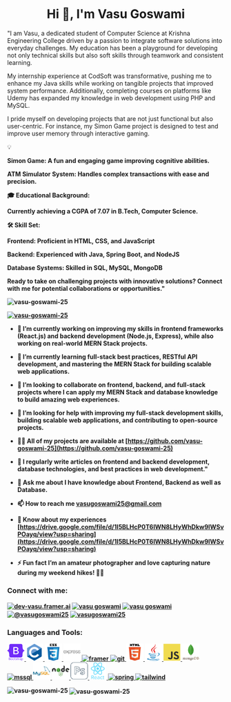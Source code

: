 <h1 align="center">Hi 👋, I'm Vasu Goswami</h1>
<p align="left">"I am Vasu, a dedicated student of Computer Science at Krishna Engineering College driven by a passion to integrate software solutions into everyday challenges. My education has been a playground for developing not only technical skills but also soft skills through teamwork and consistent learning.



My internship experience at CodSoft was transformative, pushing me to enhance my Java skills while working on tangible projects that improved system performance. Additionally, completing courses on platforms like Udemy has expanded my knowledge in web development using PHP and MySQL.



I pride myself on developing projects that are not just functional but also user-centric. For instance, my Simon Game project is designed to test and improve user memory through interactive gaming.



💡 <b Key Highlights: />

Simon Game: A fun and engaging game improving cognitive abilities.

ATM Simulator System: Handles complex transactions with ease and precision.

🎓 Educational Background:

Currently achieving a CGPA of 7.07 in B.Tech, Computer Science.

🛠️ Skill Set:

Frontend: Proficient in HTML, CSS, and JavaScript

Backend: Experienced with Java, Spring Boot, and NodeJS

Database Systems: Skilled in SQL, MySQL, MongoDB

Ready to take on challenging projects with innovative solutions? Connect with me for potential collaborations or opportunities."</p>

<p align="left"> <img src="https://komarev.com/ghpvc/?username=vasu-goswami-25&label=Profile%20views&color=0e75b6&style=flat" alt="vasu-goswami-25" /> </p>

<p align="left"> <a href="https://github.com/ryo-ma/github-profile-trophy"><img src="https://github-profile-trophy.vercel.app/?username=vasu-goswami-25" alt="vasu-goswami-25" /></a> </p>

- 🔭 I’m currently working on **improving my skills in frontend frameworks (React.js) and backend development (Node.js, Express), while also working on real-world MERN Stack projects.**

- 🌱 I’m currently learning **full-stack best practices, RESTful API development, and mastering the MERN Stack for building scalable web applications.**

- 👯 I’m looking to collaborate on **frontend, backend, and full-stack projects where I can apply my MERN Stack and database knowledge to build amazing web experiences.**

- 🤝 I’m looking for help with **improving my full-stack development skills, building scalable web applications, and contributing to open-source projects.**

- 👨‍💻 All of my projects are available at [https://github.com/vasu-goswami-25](https://github.com/vasu-goswami-25)

- 📝 I regularly write articles on **frontend and backend development, database technologies, and best practices in web development."**

- 💬 Ask me about **I have knowledge about Frontend, Backend as well as Database.**

- 📫 How to reach me **vasugoswami25@gmail.com**

- 📄 Know about my experiences [https://drive.google.com/file/d/1I5BLHcP0T6IWN8LHyWhDkw9IWSvPOayq/view?usp=sharing](https://drive.google.com/file/d/1I5BLHcP0T6IWN8LHyWhDkw9IWSvPOayq/view?usp=sharing)

- ⚡ Fun fact **I’m an amateur photographer and love capturing nature during my weekend hikes! 📸🌲**

<h3 align="left">Connect with me:</h3>
<p align="left">
<a href="https://dev.to/dev-vasu.framer.ai" target="blank"><img align="center" src="https://raw.githubusercontent.com/rahuldkjain/github-profile-readme-generator/master/src/images/icons/Social/devto.svg" alt="dev-vasu.framer.ai" height="30" width="40" /></a>
<a href="https://linkedin.com/in/vasu goswami" target="blank"><img align="center" src="https://raw.githubusercontent.com/rahuldkjain/github-profile-readme-generator/master/src/images/icons/Social/linked-in-alt.svg" alt="vasu goswami" height="30" width="40" /></a>
<a href="https://fb.com/vasu goswami" target="blank"><img align="center" src="https://raw.githubusercontent.com/rahuldkjain/github-profile-readme-generator/master/src/images/icons/Social/facebook.svg" alt="vasu goswami" height="30" width="40" /></a>
<a href="https://www.hackerrank.com/@vasugoswami25" target="blank"><img align="center" src="https://raw.githubusercontent.com/rahuldkjain/github-profile-readme-generator/master/src/images/icons/Social/hackerrank.svg" alt="@vasugoswami25" height="30" width="40" /></a>
<a href="https://www.leetcode.com/vasugoswami25" target="blank"><img align="center" src="https://raw.githubusercontent.com/rahuldkjain/github-profile-readme-generator/master/src/images/icons/Social/leet-code.svg" alt="vasugoswami25" height="30" width="40" /></a>
</p>

<h3 align="left">Languages and Tools:</h3>
<p align="left"> <a href="https://getbootstrap.com" target="_blank" rel="noreferrer"> <img src="https://raw.githubusercontent.com/devicons/devicon/master/icons/bootstrap/bootstrap-plain-wordmark.svg" alt="bootstrap" width="40" height="40"/> </a> <a href="https://www.cprogramming.com/" target="_blank" rel="noreferrer"> <img src="https://raw.githubusercontent.com/devicons/devicon/master/icons/c/c-original.svg" alt="c" width="40" height="40"/> </a> <a href="https://www.w3schools.com/css/" target="_blank" rel="noreferrer"> <img src="https://raw.githubusercontent.com/devicons/devicon/master/icons/css3/css3-original-wordmark.svg" alt="css3" width="40" height="40"/> </a> <a href="https://expressjs.com" target="_blank" rel="noreferrer"> <img src="https://raw.githubusercontent.com/devicons/devicon/master/icons/express/express-original-wordmark.svg" alt="express" width="40" height="40"/> </a> <a href="https://www.framer.com/" target="_blank" rel="noreferrer"> <img src="https://www.vectorlogo.zone/logos/framer/framer-icon.svg" alt="framer" width="40" height="40"/> </a> <a href="https://git-scm.com/" target="_blank" rel="noreferrer"> <img src="https://www.vectorlogo.zone/logos/git-scm/git-scm-icon.svg" alt="git" width="40" height="40"/> </a> <a href="https://www.w3.org/html/" target="_blank" rel="noreferrer"> <img src="https://raw.githubusercontent.com/devicons/devicon/master/icons/html5/html5-original-wordmark.svg" alt="html5" width="40" height="40"/> </a> <a href="https://www.java.com" target="_blank" rel="noreferrer"> <img src="https://raw.githubusercontent.com/devicons/devicon/master/icons/java/java-original.svg" alt="java" width="40" height="40"/> </a> <a href="https://developer.mozilla.org/en-US/docs/Web/JavaScript" target="_blank" rel="noreferrer"> <img src="https://raw.githubusercontent.com/devicons/devicon/master/icons/javascript/javascript-original.svg" alt="javascript" width="40" height="40"/> </a> <a href="https://www.mongodb.com/" target="_blank" rel="noreferrer"> <img src="https://raw.githubusercontent.com/devicons/devicon/master/icons/mongodb/mongodb-original-wordmark.svg" alt="mongodb" width="40" height="40"/> </a> <a href="https://www.microsoft.com/en-us/sql-server" target="_blank" rel="noreferrer"> <img src="https://www.svgrepo.com/show/303229/microsoft-sql-server-logo.svg" alt="mssql" width="40" height="40"/> </a> <a href="https://www.mysql.com/" target="_blank" rel="noreferrer"> <img src="https://raw.githubusercontent.com/devicons/devicon/master/icons/mysql/mysql-original-wordmark.svg" alt="mysql" width="40" height="40"/> </a> <a href="https://nodejs.org" target="_blank" rel="noreferrer"> <img src="https://raw.githubusercontent.com/devicons/devicon/master/icons/nodejs/nodejs-original-wordmark.svg" alt="nodejs" width="40" height="40"/> </a> <a href="https://www.photoshop.com/en" target="_blank" rel="noreferrer"> <img src="https://raw.githubusercontent.com/devicons/devicon/master/icons/photoshop/photoshop-line.svg" alt="photoshop" width="40" height="40"/> </a> <a href="https://reactjs.org/" target="_blank" rel="noreferrer"> <img src="https://raw.githubusercontent.com/devicons/devicon/master/icons/react/react-original-wordmark.svg" alt="react" width="40" height="40"/> </a> <a href="https://spring.io/" target="_blank" rel="noreferrer"> <img src="https://www.vectorlogo.zone/logos/springio/springio-icon.svg" alt="spring" width="40" height="40"/> </a> <a href="https://tailwindcss.com/" target="_blank" rel="noreferrer"> <img src="https://www.vectorlogo.zone/logos/tailwindcss/tailwindcss-icon.svg" alt="tailwind" width="40" height="40"/> </a> </p>

<p><img align="left" src="https://github-readme-stats.vercel.app/api/top-langs?username=vasu-goswami-25&show_icons=true&locale=en&layout=compact" alt="vasu-goswami-25" /></p>

<p>&nbsp;<img align="center" src="https://github-readme-stats.vercel.app/api?username=vasu-goswami-25&show_icons=true&locale=en" alt="vasu-goswami-25" /></p>

